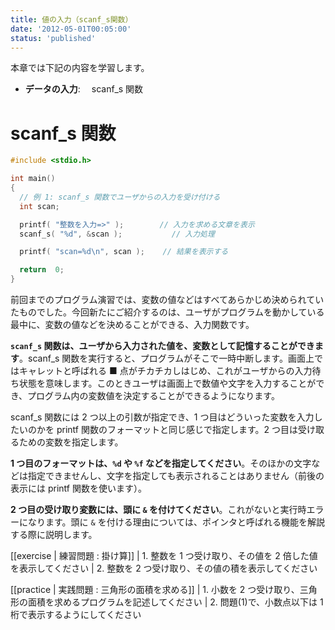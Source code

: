 ```yaml
---
title: 値の入力（scanf_s関数）
date: '2012-05-01T00:05:00'
status: 'published'
---
```


本章では下記の内容を学習します。

- **データの入力**:　 scanf_s 関数

# scanf_s 関数

```cpp
#include <stdio.h>

int main()
{
  // 例 1: scanf_s 関数でユーザからの入力を受け付ける
  int scan;

  printf( "整数を入力=>" );        // 入力を求める文章を表示
  scanf_s( "%d", &scan );           // 入力処理

  printf( "scan=%d\n", scan );    // 結果を表示する

  return  0;
}
```

前回までのプログラム演習では、変数の値などはすべてあらかじめ決められていたものでした。今回新たにご紹介するのは、ユーザがプログラムを動かしている最中に、変数の値などを決めることができる、入力関数です。

**`scanf_s` 関数は、ユーザから入力された値を、変数として記憶することができます**。scanf_s 関数を実行すると、プログラムがそこで一時中断します。画面上ではキャレットと呼ばれる ■ 点がチカチカしはじめ、これがユーザからの入力待ち状態を意味します。このときユーザは画面上で数値や文字を入力することができ、プログラム内の変数値を決定することができるようになります。

scanf_s 関数には 2 つ以上の引数が指定でき、1 つ目はどういった変数を入力したいのかを printf 関数のフォーマットと同じ感じで指定します。2 つ目は受け取るための変数を指定します。

**1 つ目のフォーマットは、`%d` や `%f` などを指定してください**。そのほかの文字などは指定できませんし、文字を指定しても表示されることはありません（前後の表示には printf 関数を使います）。

**2 つ目の受け取り変数には、頭に `&` を付けてください**。これがないと実行時エラーになります。頭に `&` を付ける理由については、ポインタと呼ばれる機能を解説する際に説明します。

[[exercise | 練習問題 : 掛け算]]
| 1. 整数を 1 つ受け取り、その値を 2 倍した値を表示してください
| 2. 整数を 2 つ受け取り、その値の積を表示してください

[[practice | 実践問題 : 三角形の面積を求める]]
| 1. 小数を 2 つ受け取り、三角形の面積を求めるプログラムを記述してください
| 2. 問題(1)で、小数点以下は 1 桁で表示するようにしてください

